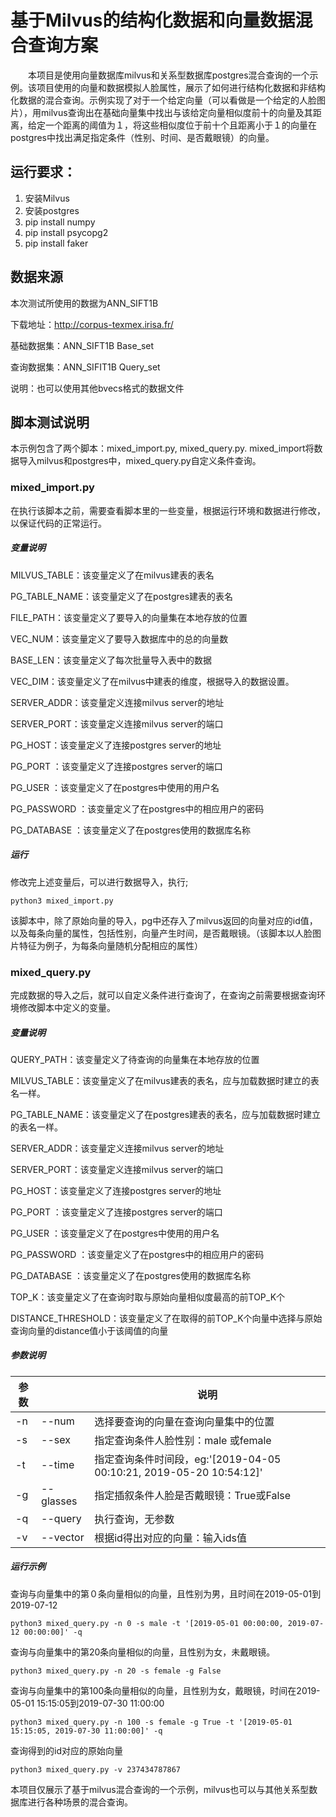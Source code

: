 # 基于Milvus的结构化数据和向量数据混合查询方案

　　本项目是使用向量数据库milvus和关系型数据库postgres混合查询的一个示例。该项目使用的向量和数据模拟人脸属性，展示了如何进行结构化数据和非结构化数据的混合查询。示例实现了对于一个给定向量（可以看做是一个给定的人脸图片），用milvus查询出在基础向量集中找出与该给定向量相似度前十的向量及其距离，给定一个距离的阈值为１，将这些相似度位于前十个且距离小于１的向量在postgres中找出满足指定条件（性别、时间、是否戴眼镜）的向量。

## 运行要求：

1. 安装Milvus
2. 安装postgres
3. pip install numpy
4. pip install psycopg2
5. pip install faker

## 数据来源

本次测试所使用的数据为ANN_SIFT1B

下载地址：<http://corpus-texmex.irisa.fr/>

基础数据集：ANN_SIFT1B Base_set

查询数据集：ANN_SIFIT1B Query_set

说明：也可以使用其他bvecs格式的数据文件

## 脚本测试说明

本示例包含了两个脚本：mixed_import.py, mixed_query.py. mixed_import将数据导入milvus和postgres中，mixed_query.py自定义条件查询。

### mixed_import.py

在执行该脚本之前，需要查看脚本里的一些变量，根据运行环境和数据进行修改，以保证代码的正常运行。

##### 变量说明

MILVUS_TABLE：该变量定义了在milvus建表的表名

PG_TABLE_NAME：该变量定义了在postgres建表的表名

FILE_PATH：该变量定义了要导入的向量集在本地存放的位置

VEC_NUM：该变量定义了要导入数据库中的总的向量数

BASE_LEN：该变量定义了每次批量导入表中的数据

VEC_DIM：该变量定义了在milvus中建表的维度，根据导入的数据设置。

SERVER_ADDR：该变量定义连接milvus server的地址

SERVER_PORT：该变量定义连接milvus server的端口

PG_HOST：该变量定义了连接postgres server的地址

PG_PORT ：该变量定义了连接postgres server的端口

PG_USER ：该变量定义了在postgres中使用的用户名

PG_PASSWORD ：该变量定义了在postgres中的相应用户的密码

PG_DATABASE ：该变量定义了在postgres使用的数据库名称

##### 运行

修改完上述变量后，可以进行数据导入，执行;

```shell
python3 mixed_import.py
```

该脚本中，除了原始向量的导入，pg中还存入了milvus返回的向量对应的id值，以及每条向量的属性，包括性别，向量产生时间，是否戴眼镜。（该脚本以人脸图片特征为例子，为每条向量随机分配相应的属性）

### mixed_query.py

完成数据的导入之后，就可以自定义条件进行查询了，在查询之前需要根据查询环境修改脚本中定义的变量。

##### 变量说明

QUERY_PATH：该变量定义了待查询的向量集在本地存放的位置

MILVUS_TABLE：该变量定义了在milvus建表的表名，应与加载数据时建立的表名一样。

PG_TABLE_NAME：该变量定义了在postgres建表的表名，应与加载数据时建立的表名一样。

SERVER_ADDR：该变量定义连接milvus server的地址

SERVER_PORT：该变量定义连接milvus server的端口

PG_HOST：该变量定义了连接postgres server的地址

PG_PORT ：该变量定义了连接postgres server的端口

PG_USER ：该变量定义了在postgres中使用的用户名

PG_PASSWORD ：该变量定义了在postgres中的相应用户的密码

PG_DATABASE ：该变量定义了在postgres使用的数据库名称

TOP_K：该变量定义了在查询时取与原始向量相似度最高的前TOP_K个

DISTANCE_THRESHOLD：该变量定义了在取得的前TOP_K个向量中选择与原始查询向量的distance值小于该阈值的向量

##### 参数说明

| 参数 |           | 说明                                                         |
| ---- | --------- | ------------------------------------------------------------ |
| -n   | --num     | 选择要查询的向量在查询向量集中的位置                         |
| -s   | --sex     | 指定查询条件人脸性别：male 或female                          |
| -t   | --time    | 指定查询条件时间段，eg:'[2019-04-05 00:10:21, 2019-05-20 10:54:12]' |
| -g   | --glasses | 指定插叙条件人脸是否戴眼镜：True或False                      |
| -q   | --query   | 执行查询，无参数                                             |
| -v   | --vector  | 根据id得出对应的向量：输入ids值                              |

##### 运行示例

查询与向量集中的第０条向量相似的向量，且性别为男，且时间在2019-05-01到2019-07-12

```shell
python3 mixed_query.py -n 0 -s male -t '[2019-05-01 00:00:00, 2019-07-12 00:00:00]' -q
```

查询与向量集中的第20条向量相似的向量，且性别为女，未戴眼镜。

```shell
python3 mixed_query.py -n 20 -s female -g False
```

查询与向量集中的第100条向量相似的向量，且性别为女，戴眼镜，时间在2019-05-01 15:15:05到2019-07-30 11:00:00

```shell
python3 mixed_query.py -n 100 -s female -g True -t '[2019-05-01 15:15:05, 2019-07-30 11:00:00]' -q
```

查询得到的id对应的原始向量

```shell
python3 mixed_query.py -v 237434787867
```

本项目仅展示了基于milvus混合查询的一个示例，milvus也可以与其他关系型数据库进行各种场景的混合查询。

